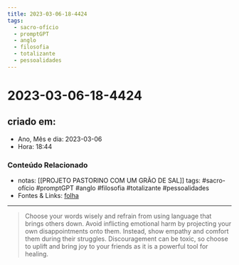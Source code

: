 ```yaml
---
title: 2023-03-06-18-4424
tags:
  - sacro-ofício
  - promptGPT
  - anglo
  - filosofia
  - totalizante
  - pessoalidades
---
```

# 2023-03-06-18-4424

## criado em: 
-  Ano, Mês e dia: 2023-03-06
- Hora: 18:44

### Conteúdo Relacionado
- notas: [[PROJETO PASTORINO COM UM GRÃO DE SAL]]
tags: #sacro-ofício #promptGPT #anglo #filosofia #totalizante #pessoalidades 
- Fontes & Links: [folha](https://www1.folha.uol.com.br/folha/livrariadafolha/825139-ha-cem-anos-nascia-carlos-torres-pastorino-autor-de-minutos-de-sabedoria.shtml)
---
>Choose your words wisely and refrain from using language that brings others down. Avoid inflicting emotional harm by projecting your own disappointments onto them. Instead, show empathy and comfort them during their struggles. Discouragement can be toxic, so choose to uplift and bring joy to your friends as it is a powerful tool for healing.